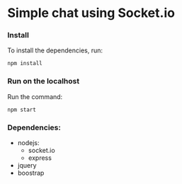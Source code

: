 # Simple chat using Socket.io

### Install
To install the dependencies, run:
 ~~~
npm install
 ~~~

### Run on the localhost
Run the command:
 ~~~
npm start
 ~~~

### Dependencies:
  - nodejs:
    - socket.io
    - express
  - jquery
  - boostrap
